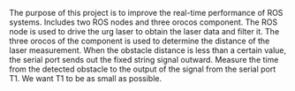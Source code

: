 The purpose of this project is to improve the real-time performance of ROS systems. Includes two ROS nodes and three orocos component. The ROS node is used to drive the urg laser to obtain the laser data and filter it. The three orocos of the component is used to determine the distance of the laser measurement. When the obstacle distance is less than a certain value, the serial port sends out the fixed string signal outward. Measure the time from the detected obstacle to the output of the signal from the serial port T1. We want T1 to be as small as possible.
